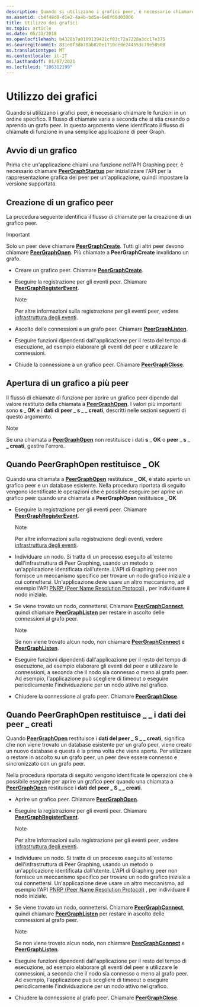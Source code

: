 ```yaml
---
description: Quando si utilizzano i grafici peer, è necessario chiamare le funzioni in un ordine specifico. Il flusso di chiamate varia a seconda che si stia creando o aprendo un grafo peer. In questo argomento viene identificato il flusso di chiamate di funzione in una semplice applicazione di peer Graph.
ms.assetid: cb4f48d0-d1e2-4a4b-bd5a-6e8f66d03806
title: Utilizzo dei grafici
ms.topic: article
ms.date: 05/31/2018
ms.openlocfilehash: b4328b7a0109139421cf03c72a7228a3dc17e375
ms.sourcegitcommit: 831e8f3db78ab820e1710cede244553c70e50500
ms.translationtype: MT
ms.contentlocale: it-IT
ms.lasthandoff: 01/07/2021
ms.locfileid: "106312199"
---
```

# <a name="working-with-graphs"></a>Utilizzo dei grafici

Quando si utilizzano i grafici peer, è necessario chiamare le funzioni in un ordine specifico. Il flusso di chiamate varia a seconda che si stia creando o aprendo un grafo peer. In questo argomento viene identificato il flusso di chiamate di funzione in una semplice applicazione di peer Graph.

## <a name="starting-up-a-graph"></a>Avvio di un grafico

Prima che un'applicazione chiami una funzione nell'API Graphing peer, è necessario chiamare [**PeerGraphStartup**](/windows/desktop/api/P2P/nf-p2p-peergraphstartup) per inizializzare l'API per la rappresentazione grafica dei peer per un'applicazione, quindi impostare la versione supportata.

## <a name="creating-a-peer-graph"></a>Creazione di un grafico peer

La procedura seguente identifica il flusso di chiamate per la creazione di un grafico peer.

> [!IMPORTANT]
> Solo un peer deve chiamare [**PeerGraphCreate**](/windows/desktop/api/P2P/nf-p2p-peergraphcreate). Tutti gli altri peer devono chiamare [**PeerGraphOpen**](/windows/desktop/api/P2P/nf-p2p-peergraphopen). Più chiamate a **PeerGraphCreate** invalidano un grafo.

 

-   Creare un grafico peer. Chiamare [**PeerGraphCreate**](/windows/desktop/api/P2P/nf-p2p-peergraphcreate).
-   Eseguire la registrazione per gli eventi peer. Chiamare [**PeerGraphRegisterEvent**](/windows/desktop/api/P2P/nf-p2p-peergraphregisterevent).
    > [!Note]  
    > Per altre informazioni sulla registrazione per gli eventi peer, vedere [infrastruttura degli eventi](peer-events-infrastructure.md).

     

-   Ascolto delle connessioni a un grafo peer. Chiamare [**PeerGraphListen**](/windows/desktop/api/P2P/nf-p2p-peergraphlisten).
-   Eseguire funzioni dipendenti dall'applicazione per il resto del tempo di esecuzione, ad esempio elaborare gli eventi del peer e utilizzare le connessioni.
-   Chiude la connessione a un grafico peer. Chiamare [**PeerGraphClose**](/windows/desktop/api/P2P/nf-p2p-peergraphclose).

## <a name="opening-a-peer-graph"></a>Apertura di un grafico a più peer

Il flusso di chiamate di funzione per aprire un grafico peer dipende dal valore restituito della chiamata a [**PeerGraphOpen**](/windows/desktop/api/P2P/nf-p2p-peergraphopen). I valori più importanti sono **s \_ OK** e i **dati di peer \_ s \_ \_ creati**, descritti nelle sezioni seguenti di questo argomento.

> [!Note]  
> Se una chiamata a [**PeerGraphOpen**](/windows/desktop/api/P2P/nf-p2p-peergraphopen) non restituisce i dati **s \_ OK** o **peer \_ s \_ \_ creati**, gestire l'errore.

 

## <a name="when-peergraphopen-returns-s_ok"></a>Quando PeerGraphOpen restituisce \_ OK

Quando una chiamata a [**PeerGraphOpen**](/windows/desktop/api/P2P/nf-p2p-peergraphopen) restituisce **\_ OK**, è stato aperto un grafico peer e un database esistente. Nella procedura riportata di seguito vengono identificate le operazioni che è possibile eseguire per aprire un grafico peer quando una chiamata a **PeerGraphOpen** restituisce **\_ OK**

-   Eseguire la registrazione per gli eventi peer. Chiamare [**PeerGraphRegisterEvent**](/windows/desktop/api/P2P/nf-p2p-peergraphregisterevent).
    > [!Note]  
    > Per altre informazioni sulla registrazione degli eventi, vedere [infrastruttura degli eventi](peer-events-infrastructure.md).

     

-   Individuare un nodo. Si tratta di un processo eseguito all'esterno dell'infrastruttura di Peer Graphing, usando un metodo o un'applicazione identificata dall'utente. L'API di Graphing peer non fornisce un meccanismo specifico per trovare un nodo grafico iniziale a cui connettersi. Un'applicazione deve usare un altro meccanismo, ad esempio l'API [PNRP (Peer Name Resolution Protocol)](pnrp-namespace-provider-api.md) , per individuare il nodo iniziale.
-   Se viene trovato un nodo, connettersi. Chiamare [**PeerGraphConnect**](/windows/desktop/api/P2P/nf-p2p-peergraphconnect), quindi chiamare [**PeerGraphListen**](/windows/desktop/api/P2P/nf-p2p-peergraphlisten) per restare in ascolto delle connessioni al grafo peer.
    > [!Note]  
    > Se non viene trovato alcun nodo, non chiamare [**PeerGraphConnect**](/windows/desktop/api/P2P/nf-p2p-peergraphconnect) e [**PeerGraphListen**](/windows/desktop/api/P2P/nf-p2p-peergraphlisten).

     

-   Eseguire funzioni dipendenti dall'applicazione per il resto del tempo di esecuzione, ad esempio elaborare gli eventi del peer e utilizzare le connessioni, a seconda che il nodo sia connesso o meno al grafo peer. Ad esempio, l'applicazione può scegliere di timeout o eseguire periodicamente l'individuazione per un nodo attivo nel grafico.
-   Chiudere la connessione al grafo peer. Chiamare [**PeerGraphClose**](/windows/desktop/api/P2P/nf-p2p-peergraphclose).

## <a name="when-peergraphopen-returns-peer_s_data_created"></a>Quando PeerGraphOpen restituisce \_ \_ i dati dei peer \_ creati

Quando [**PeerGraphOpen**](/windows/desktop/api/P2P/nf-p2p-peergraphopen) restituisce i **dati del peer \_ S \_ \_ creati**, significa che non viene trovato un database esistente per un grafo peer, viene creato un nuovo database e questa è la prima volta che viene aperta. Per utilizzare o restare in ascolto su un grafo peer, un peer deve essere connesso e sincronizzato con un grafo peer.

Nella procedura riportata di seguito vengono identificate le operazioni che è possibile eseguire per aprire un grafico peer quando una chiamata a [**PeerGraphOpen**](/windows/desktop/api/P2P/nf-p2p-peergraphopen) restituisce i **dati del peer \_ S \_ \_ creati**.

-   Aprire un grafico peer. Chiamare [**PeerGraphOpen**](/windows/desktop/api/P2P/nf-p2p-peergraphopen).
-   Eseguire la registrazione per gli eventi peer. Chiamare [**PeerGraphRegisterEvent**](/windows/desktop/api/P2P/nf-p2p-peergraphregisterevent).
    > [!Note]  
    > Per altre informazioni sulla registrazione per gli eventi peer, vedere [infrastruttura degli eventi](peer-events-infrastructure.md).

     

-   Individuare un nodo. Si tratta di un processo eseguito all'esterno dell'infrastruttura di Peer Graphing, usando un metodo o un'applicazione identificata dall'utente. L'API di Graphing peer non fornisce un meccanismo specifico per trovare un nodo grafico iniziale a cui connettersi. Un'applicazione deve usare un altro meccanismo, ad esempio l'API [PNRP (Peer Name Resolution Protocol)](pnrp-namespace-provider-api.md) , per individuare il nodo iniziale.
-   Se viene trovato un nodo, connettersi. Chiamare [**PeerGraphConnect**](/windows/desktop/api/P2P/nf-p2p-peergraphconnect), quindi chiamare [**PeerGraphListen**](/windows/desktop/api/P2P/nf-p2p-peergraphlisten) per restare in ascolto delle connessioni al grafo peer.
    > [!Note]  
    > Se non viene trovato alcun nodo, non chiamare [**PeerGraphConnect**](/windows/desktop/api/P2P/nf-p2p-peergraphconnect) e [**PeerGraphListen**](/windows/desktop/api/P2P/nf-p2p-peergraphlisten).

     

-   Eseguire funzioni dipendenti dall'applicazione per il resto del tempo di esecuzione, ad esempio elaborare gli eventi del peer e utilizzare le connessioni, a seconda che il nodo sia connesso o meno al grafo peer. Ad esempio, l'applicazione può scegliere di timeout o eseguire periodicamente l'individuazione per un nodo attivo nel grafico.
-   Chiudere la connessione al grafo peer. Chiamare [**PeerGraphClose**](/windows/desktop/api/P2P/nf-p2p-peergraphclose).

 

 




